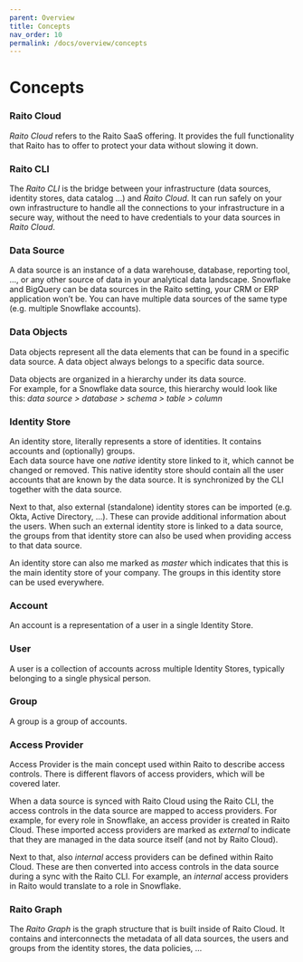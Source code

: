 ```yaml
---
parent: Overview
title: Concepts
nav_order: 10
permalink: /docs/overview/concepts
---
```


# Concepts

### Raito Cloud
*Raito Cloud* refers to the Raito SaaS offering. It provides the full functionality that Raito has to offer to protect your data without slowing it down.

### Raito CLI
The *Raito CLI* is the bridge between your infrastructure (data sources, identity stores, data catalog ...) and *Raito Cloud*. It can run safely on your own infrastructure to handle all the connections to your infrastructure in a secure way, without the need to have credentials to your data sources in *Raito Cloud*.

<!-- 
re-enable when it's available in the UI
### Tags
Meta data is highly important in Raito. Within *Raito Cloud* meta data is represented as tags. 

Tags can be specified on most elements in the *Raito Graph*. Tags will be inherited by other nodes in the graph where it makes sense. 
-->

### Data Source
A data source is an instance of a data warehouse, database, reporting tool, …, or any other source of data in your analytical data landscape. Snowflake and BigQuery can be data sources in the Raito setting, your CRM or ERP application won’t be. You can have multiple data sources of the same type (e.g. multiple Snowflake accounts).

### Data Objects
Data objects represent all the data elements that can be found in a specific data source. A data object always belongs to a specific data source.

Data objects are organized in a hierarchy under its data source.<br>
For example, for a Snowflake data source, this hierarchy would look like this: *data source > database > schema > table > column*

### Identity Store
An identity store, literally represents a store of identities. It contains accounts and (optionally) groups.<br>
Each data source have one *native* identity store linked to it, which cannot be changed or removed. This native identity store should contain all the user accounts that are known by the data source. It is synchronized by the CLI together with the data source.

Next to that, also external (standalone) identity stores can be imported (e.g. Okta, Active Directory, ...). These can provide additional information about the users. When such an external identity store is linked to a data source, the groups from that identity store can also be used when providing access to that data source.

An identity store can also me marked as *master* which indicates that this is the main identity store of your company. The groups in this identity store can be used everywhere.

### Account
An account is a representation of a user in a single Identity Store.

### User
A user is a collection of accounts across multiple Identity Stores, typically belonging to a single physical person.

### Group
A group is a group of accounts.

### Access Provider
Access Provider is the main concept used within Raito to describe access controls. There is different flavors of access providers, which will be covered later.

When a data source is synced with Raito Cloud using the Raito CLI, the access controls in the data source are mapped to access providers. For example, for every role in Snowflake, an access provider is created in Raito Cloud. These imported access providers are marked as *external* to indicate that they are managed in the data source itself (and not by Raito Cloud).

Next to that, also *internal* access providers can be defined within Raito Cloud. These are then converted into access controls in the data source during a sync with the Raito CLI. For example, an *internal* access providers in Raito would translate to a role in Snowflake.

### Raito Graph 
The *Raito Graph* is the graph structure that is built inside of Raito Cloud. It contains and interconnects the metadata of all data sources, the users and groups from the identity stores, the data policies, ...